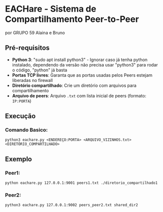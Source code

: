 # EACHare - Sistema de Compartilhamento Peer-to-Peer
por GRUPO 59 Alaina e Bruno
## Pré-requisitos
- **Python 3**: "sudo apt install python3" - Ignorar caso já tenha python instalado, dependendo da versão não precisa usar "python3" para rodar o código, "python" já basta
- **Portas TCP livres**: Garanta que as portas usadas pelos Peers estejam liberadas no firewall
- **Diretório compartilhado**: Crie um diretório com arquivos para compartilhamento
- **Arquivo de peers**: Arquivo `.txt` com lista inicial de peers (formato: `IP:PORTA`)

## Execução
### Comando Basico:
	python3 eachare.py <ENDEREÇO:PORTA> <ARQUIVO_VIZINHOS.txt> <DIRETÓRIO_COMPARTILHADO>

## Exemplo
### **Peer1**:
	python eachare.py 127.0.0.1:9001 peers1.txt ./diretorio_compartilhado1

### **Peer2**:
	python3 eachare.py 127.0.0.1:9002 peers_peer2.txt shared_dir2



